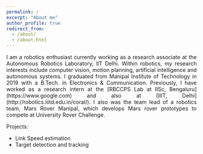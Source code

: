 ```yaml
---
permalink: /
excerpt: "About me"
author_profile: true
redirect_from: 
  - /about/
  - /about.html
---
```

<p align="justify">
I am a robotics enthusiast currently working as a research associate at the Autonomous Robotics Laboratory, IIT Delhi. Within robotics, my research interests include computer vision, motion planning, artificial intelligence and autonomous systems. I graduated from Manipal Institute of Technology in 2019 with a B.Tech. in Electronics & Communication. Previously, I have worked as a research intern at the [RBCCPS Lab at IISc, Bengaluru](https://www.google.com) and also at [IIIT, Delhi](http://robotics.iiitd.edu.in/coral/). I also was the team lead of a robotics team, Mars Rover Manipal, which develops Mars rover prototypes to compete at University Rover Challenge. 
</p>


Projects:

- Link Speed estimation
- Target detection and tracking


